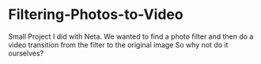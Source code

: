 # Filtering-Photos-to-Video
Small Project I did with Neta. We wanted to find a photo filter and then do a video transition from the filter to the original image So why not do it ourselves? 
